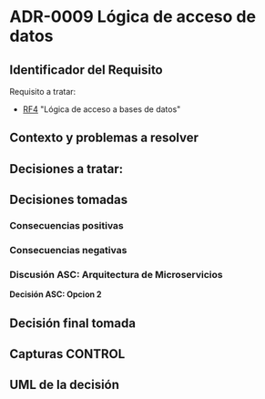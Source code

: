 # ADR-0009 Lógica de acceso de datos

## Identificador del Requisito

Requisito a tratar: 
* [RF4](../Requisitos/rf4.md) "Lógica de acceso a bases de datos"


## Contexto y problemas a resolver



## Decisiones a tratar:





## Decisiones tomadas



### Consecuencias positivas <!-- optional -->



### Consecuencias negativas <!-- optional -->


### Discusión ASC: Arquitectura de Microservicios

**Decisión ASC: Opcion 2**

## Decisión final tomada



## Capturas CONTROL 


## UML de la decisión






